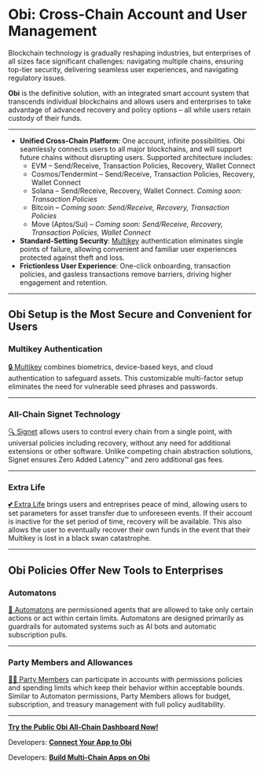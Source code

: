 # Obi: Cross-Chain Account and User Management

Blockchain technology is gradually reshaping industries, but enterprises of all sizes face significant challenges: navigating multiple chains, ensuring top-tier security, delivering seamless user experiences, and navigating regulatory issues.

**Obi** is the definitive solution, with an integrated smart account system that transcends individual blockchains and allows users and enterprises to take advantage of advanced recovery and policy options – all while users retain custody of their funds.

***

* **Unified Cross-Chain Platform**: One account, infinite possibilities. Obi seamlessly connects users to all major blockchains, and will support future chains without disrupting users. Supported architecture includes:
  * EVM – Send/Receive, Transaction Policies, Recovery, Wallet Connect
  * Cosmos/Tendermint – Send/Receive, Transaction Policies, Recovery, Wallet Connect
  * Solana – Send/Receive, Recovery, Wallet Connect. _Coming soon: Transaction Policies_
  * Bitcoin – _Coming soon: Send/Receive, Recovery, Transaction Policies_
  * Move (Aptos/Sui) – _Coming soon: Send/Receive, Recovery, Transaction Policies, Wallet Connect_
* **Standard-Setting Security**: [Multikey](the-obi-smart-account-suite/multikey/) authentication eliminates single points of failure, allowing convenient and familiar user experiences protected against theft and loss.
* **Frictionless User Experience**: One-click onboarding, transaction policies, and gasless transactions remove barriers, driving higher engagement and retention.

***

## Obi Setup is the Most Secure and Convenient for Users&#x20;

### **Multikey Authentication**

[🔒 Multikey](the-obi-smart-account-suite/multikey/) combines biometrics, device-based keys, and cloud authentication to safeguard assets. This customizable multi-factor setup eliminates the need for vulnerable seed phrases and passwords.

***

### **All-Chain Signet Technology**

[🔍 Signet](the-obi-smart-account-suite/signet/) allows users to control every chain from a single point, with universal policies including recovery, without any need for additional extensions or other software. Unlike competing chain abstraction solutions, Signet ensures Zero Added Latency™️ and zero additional gas fees.

***

### **Extra Life**

[💕 Extra Life](the-obi-smart-account-suite/extra-life.md) brings users and entreprises peace of mind, allowing users to set parameters for asset transfer due to unforeseen events. If their account is inactive for the set period of time, recovery will be available. This also allows the user to eventually recover their own funds in the event that their Multikey is lost in a black swan catastrophe.

***

## Obi Policies Offer New Tools to Enterprises&#x20;

### **Automatons**

[🤖 Automatons](the-obi-smart-account-suite/automatons.md) are permissioned agents that are allowed to take only certain actions or act within certain limits. Automatons are designed primarily as guardrails for automated systems such as AI bots and automatic subscription pulls.

***

### **Party Members and Allowances**

[🧙‍♂️ Party Members](the-obi-smart-account-suite/party-members/) can participate in accounts with permissions policies and spending limits which keep their behavior within acceptable bounds. Similar to Automaton permissions, Party Members allows for budget, subscription, and treasury management with full policy auditability.

***

[**Try the Public Obi All-Chain Dashboard Now!**](quickstart-using-obi.md)

Developers: [**Connect Your App to Obi**](dev-quickstart-connecting-your-app.md)

Developers: [**Build Multi-Chain Apps on Obi**](dev-quickstart-building-multi-chain-apps.md)
